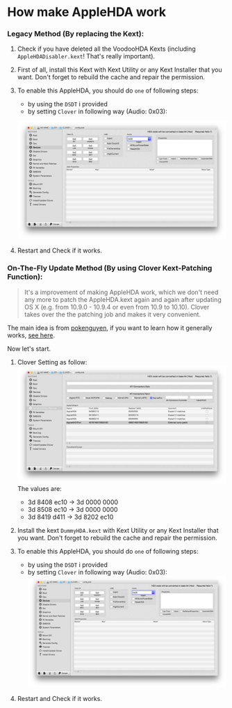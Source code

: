 How make AppleHDA work
=======================

### Legacy Method (By replacing the Kext):

1. Check if you have deleted all the VoodooHDA Kexts (including `AppleHDADisabler.kext`! That's really important).
2. First of all, install this Kext with Kext Utility or any Kext Installer that you want. Don't forget to rebuild the cache and repair the permission.
3. To enable this AppleHDA, you should do `one` of following steps:
    * by using the `DSDT` i provided
	* by setting `Clover` in following way (Audio: 0x03):
	
	![Clover Setting](Clover-Setting.png "Clover Setting")
4. Restart and Check if it works.




### On-The-Fly Update Method (By using Clover Kext-Patching Function):

>It's a improvement of making AppleHDA work, which we don't need any more to patch the AppleHDA.kext again and again after updating OS X (e.g. from 10.9.0 - 10.9.4 or even from 10.9 to 10.10). Clover takes over the the patching job and makes it very convenient.

The main idea is from [pokenguyen](http://www.insanelymac.com/forum/user/655057-pokenguyen/), if you want to learn how it generally works, [see here](http://www.tonymacx86.com/hp-probook-mavericks/118877-patch-applehda-kext-fly-clover-bootloader.html).

Now let's start.

1. Clover Setting as follow:
![Clover Setting: Kext Patch](Clover-Setting-KextPatching.png "Clover Setting: Kext Patch")
The values are: 
	* 3d 8408 ec10 -> 3d 0000 0000
	* 3d 8508 ec10 -> 3d 0000 0000
	* 3d 8419 d411 -> 3d 8202 ec10

2. Install the kext `DummyHDA.kext` with Kext Utility or any Kext Installer that you want. Don't forget to rebuild the cache and repair the permission.
3. To enable this AppleHDA, you should do `one` of following steps:
    * by using the `DSDT` i provided
	* by setting `Clover` in following way (Audio: 0x03):
	![Clover Setting](Clover-Setting.png "Clover Setting")
4. Restart and Check if it works.